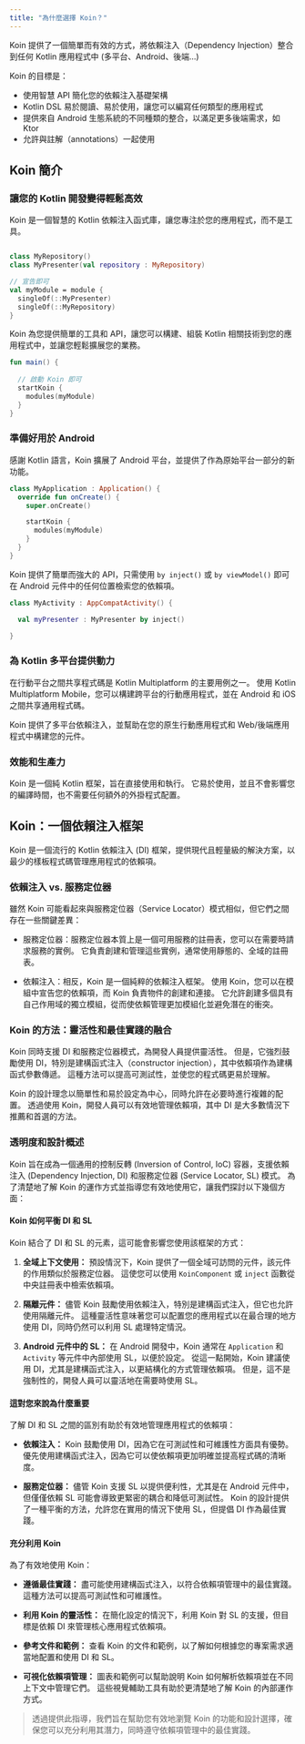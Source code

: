 ```yaml
---
title: "為什麼選擇 Koin？"
---
```

Koin 提供了一個簡單而有效的方式，將依賴注入（Dependency Injection）整合到任何 Kotlin 應用程式中 (多平台、Android、後端...)

Koin 的目標是：
- 使用智慧 API 簡化您的依賴注入基礎架構
- Kotlin DSL 易於閱讀、易於使用，讓您可以編寫任何類型的應用程式
- 提供來自 Android 生態系統的不同種類的整合，以滿足更多後端需求，如 Ktor
- 允許與註解（annotations）一起使用

## Koin 簡介

### 讓您的 Kotlin 開發變得輕鬆高效

Koin 是一個智慧的 Kotlin 依賴注入函式庫，讓您專注於您的應用程式，而不是工具。

```kotlin

class MyRepository()
class MyPresenter(val repository : MyRepository) 

// 宣告即可
val myModule = module { 
  singleOf(::MyPresenter)
  singleOf(::MyRepository)
}
```

Koin 為您提供簡單的工具和 API，讓您可以構建、組裝 Kotlin 相關技術到您的應用程式中，並讓您輕鬆擴展您的業務。

```kotlin
fun main() { 
  
  // 啟動 Koin 即可
  startKoin {
    modules(myModule)
  }
} 
```

### 準備好用於 Android

感謝 Kotlin 語言，Koin 擴展了 Android 平台，並提供了作為原始平台一部分的新功能。

```kotlin
class MyApplication : Application() {
  override fun onCreate() {
    super.onCreate()

    startKoin {
      modules(myModule)
    }
  } 
}
```

Koin 提供了簡單而強大的 API，只需使用 `by inject()` 或 `by viewModel()` 即可在 Android 元件中的任何位置檢索您的依賴項。

```kotlin
class MyActivity : AppCompatActivity() {

  val myPresenter : MyPresenter by inject()

} 
```

### 為 Kotlin 多平台提供動力

在行動平台之間共享程式碼是 Kotlin Multiplatform 的主要用例之一。 使用 Kotlin Multiplatform Mobile，您可以構建跨平台的行動應用程式，並在 Android 和 iOS 之間共享通用程式碼。

Koin 提供了多平台依賴注入，並幫助在您的原生行動應用程式和 Web/後端應用程式中構建您的元件。

### 效能和生產力

Koin 是一個純 Kotlin 框架，旨在直接使用和執行。 它易於使用，並且不會影響您的編譯時間，也不需要任何額外的外掛程式配置。

## Koin：一個依賴注入框架

Koin 是一個流行的 Kotlin 依賴注入 (DI) 框架，提供現代且輕量級的解決方案，以最少的樣板程式碼管理應用程式的依賴項。

### 依賴注入 vs. 服務定位器

雖然 Koin 可能看起來與服務定位器（Service Locator）模式相似，但它們之間存在一些關鍵差異：

- 服務定位器：服務定位器本質上是一個可用服務的註冊表，您可以在需要時請求服務的實例。 它負責創建和管理這些實例，通常使用靜態的、全域的註冊表。

- 依賴注入：相反，Koin 是一個純粹的依賴注入框架。 使用 Koin，您可以在模組中宣告您的依賴項，而 Koin 負責物件的創建和連接。 它允許創建多個具有自己作用域的獨立模組，從而使依賴管理更加模組化並避免潛在的衝突。

### Koin 的方法：靈活性和最佳實踐的融合

Koin 同時支援 DI 和服務定位器模式，為開發人員提供靈活性。 但是，它強烈鼓勵使用 DI，特別是建構函式注入（constructor injection），其中依賴項作為建構函式參數傳遞。 這種方法可以提高可測試性，並使您的程式碼更易於理解。

Koin 的設計理念以簡單性和易於設定為中心，同時允許在必要時進行複雜的配置。 透過使用 Koin，開發人員可以有效地管理依賴項，其中 DI 是大多數情況下推薦和首選的方法。

### 透明度和設計概述

Koin 旨在成為一個通用的控制反轉 (Inversion of Control, IoC) 容器，支援依賴注入 (Dependency Injection, DI) 和服務定位器 (Service Locator, SL) 模式。 為了清楚地了解 Koin 的運作方式並指導您有效地使用它，讓我們探討以下幾個方面：

#### Koin 如何平衡 DI 和 SL

Koin 結合了 DI 和 SL 的元素，這可能會影響您使用該框架的方式：

1. **全域上下文使用：** 預設情況下，Koin 提供了一個全域可訪問的元件，該元件的作用類似於服務定位器。 這使您可以使用 `KoinComponent` 或 `inject` 函數從中央註冊表中檢索依賴項。

2. **隔離元件：** 儘管 Koin 鼓勵使用依賴注入，特別是建構函式注入，但它也允許使用隔離元件。 這種靈活性意味著您可以配置您的應用程式以在最合理的地方使用 DI，同時仍然可以利用 SL 處理特定情況。

3. **Android 元件中的 SL：** 在 Android 開發中，Koin 通常在 `Application` 和 `Activity` 等元件中內部使用 SL，以便於設定。 從這一點開始，Koin 建議使用 DI，尤其是建構函式注入，以更結構化的方式管理依賴項。 但是，這不是強制性的，開發人員可以靈活地在需要時使用 SL。

#### 這對您來說為什麼重要

了解 DI 和 SL 之間的區別有助於有效地管理應用程式的依賴項：

- **依賴注入：** Koin 鼓勵使用 DI，因為它在可測試性和可維護性方面具有優勢。 優先使用建構函式注入，因為它可以使依賴項更加明確並提高程式碼的清晰度。

- **服務定位器：** 儘管 Koin 支援 SL 以提供便利性，尤其是在 Android 元件中，但僅僅依賴 SL 可能會導致更緊密的耦合和降低可測試性。 Koin 的設計提供了一種平衡的方法，允許您在實用的情況下使用 SL，但提倡 DI 作為最佳實踐。

#### 充分利用 Koin

為了有效地使用 Koin：

- **遵循最佳實踐：** 盡可能使用建構函式注入，以符合依賴項管理中的最佳實踐。 這種方法可以提高可測試性和可維護性。

- **利用 Koin 的靈活性：** 在簡化設定的情況下，利用 Koin 對 SL 的支援，但目標是依賴 DI 來管理核心應用程式依賴項。

- **參考文件和範例：** 查看 Koin 的文件和範例，以了解如何根據您的專案需求適當地配置和使用 DI 和 SL。

- **可視化依賴項管理：** 圖表和範例可以幫助說明 Koin 如何解析依賴項並在不同上下文中管理它們。 這些視覺輔助工具有助於更清楚地了解 Koin 的內部運作方式。

> 透過提供此指導，我們旨在幫助您有效地瀏覽 Koin 的功能和設計選擇，確保您可以充分利用其潛力，同時遵守依賴項管理中的最佳實踐。